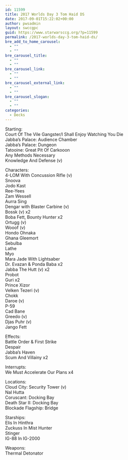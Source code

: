 ```yaml
---
id: 11599
title: 2017 Worlds Day 3 Tom Haid DS
date: 2017-09-01T15:22:02+00:00
author: pwsadmin
layout: swccgpc
guid: https://www.starwarsccg.org/?p=11599
permalink: /2017-worlds-day-3-tom-haid-ds/
bre_add_to_home_carousel:
  - ""
  - ""
bre_carousel_title:
  - ""
  - ""
bre_carousel_link:
  - ""
  - ""
bre_carousel_external_link:
  - ""
  - ""
bre_carousel_slogan:
  - ""
  - ""
categories:
  - Decks
---
```

Starting:  
Court Of The Vile Gangster/I Shall Enjoy Watching You Die  
Jabba’s Palace: Audience Chamber  
Jabba’s Palace: Dungeon  
Tatooine: Great Pit Of Carkooon  
Any Methods Necessary  
Knowledge And Defense (v)

Characters:  
4-LOM With Concussion Rifle (v)  
Snoova  
Jodo Kast  
Ree-Yees  
Zam Wessell  
Aurra Sing  
Dengar with Blaster Carbine (v)  
Bossk (v) x2  
Boba Fett, Bounty Hunter x2  
Ortugg (v)  
Wooof (v)  
Hondo Ohnaka  
Ghana Gleemort  
Sebulba  
Lathe  
Myo  
Mara Jade With Lightsaber  
Dr. Evazan & Ponda Baba x2  
Jabba The Hutt (v) x2  
Probot  
Guri x2  
Prince Xizor  
Velken Tezeri (v)  
Chokk  
Daroe (v)  
P-59  
Cad Bane  
Greedo (v)  
Djas Puhr (v)  
Jango Fett

Effects:  
Battle Order & First Strike  
Despair  
Jabba’s Haven  
Scum And Villainy x2

Interrupts:  
We Must Accelerate Our Plans x4

Locations:  
Cloud City: Security Tower (v)  
Nal Hutta  
Coruscant: Docking Bay  
Death Star II: Docking Bay  
Blockade Flagship: Bridge

Starships:  
Elis In Hinthra  
Zuckuss In Mist Hunter  
Stinger  
IG-88 In IG-2000

Weapons:  
Thermal Detonator